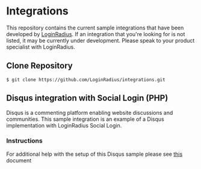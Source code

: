 # Integrations
This repository contains the current sample integrations that have been developed by [LoginRadius](http://loginradius.com "LoginRadius"). If an integration that you're looking for is not listed, it may be currently under development. Please speak to your product specialist with LoginRadius.

## Clone Repository

	$ git clone https://github.com/LoginRadius/integrations.git

## Disqus integration with Social Login (PHP)
Disqus is a commenting platform enabling website discussions and communities. This sample integration is an example of a Disqus implementation with LoginRadius Social Login.

### Instructions
For additional help with the setup of this Disqus sample please see [this](http://apidocs.loginradius.com/docs/disqus) document

